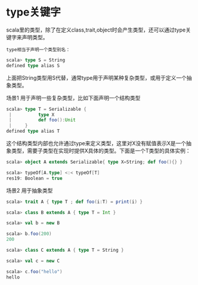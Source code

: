 # type关键字

scala里的类型，除了在定义class,trait,object时会产生类型，还可以通过type关键字来声明类型。

`type相当于声明一个类型别名：`
```scala
scala> type S = String
defined type alias S
```
上面把String类型用S代替，通常type用于声明某种复杂类型，或用于定义一个抽象类型。

场景1 用于声明一些复杂类型，比如下面声明一个结构类型
```scala
scala> type T = Serializable {
 |          type X
 |          def foo():Unit
 |     }
defined type alias T
```
这个结构类型内部也允许通过type来定义类型，这里对X没有赋值表示X是一个抽象类型，需要子类型在实现时提供X具体的类型。下面是一个T类型的具体实例：
```scala
scala> object A extends Serializable{ type X=String; def foo(){} }

scala> typeOf[A.type] <:< typeOf[T]
res19: Boolean = true
```
场景2 用于抽象类型
```scala
scala> trait A { type T ; def foo(i:T) = print(i) }

scala> class B extends A { type T = Int }

scala> val b = new B

scala> b.foo(200)
200

scala> class C extends A { type T = String }

scala> val c = new C

scala> c.foo("hello")
hello
```